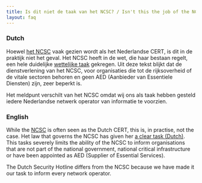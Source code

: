 ```yaml
---
title: Is dit niet de taak van het NCSC? / Isn't this the job of the NCSC?
layout: faq
---
```


### Dutch

Hoewel [het NCSC](https://www.ncsc.nl) vaak gezien wordt als het Nederlandse CERT, is dit in de praktijk niet het geval. Het NCSC heeft in de wet, die haar bestaan regelt, een hele duidelijke [wettelijke taak](https://www.ncsc.nl/over-ncsc/wettelijke-taak) gekregen. Uit deze tekst blijkt dat de dienstverlening van het NCSC, voor organisaties die tot de rijksoverheid of de vitale sectoren behoren en geen AED (Aanbieder van Essentiele Diensten) zijn, zeer beperkt is.

Het meldpunt verschilt van het NCSC omdat wij ons als taak hebben gesteld iedere Nederlandse netwerk operator van informatie te voorzien.

### English

While the [NCSC](https://www.ncsc.nl) is often seen as the Dutch CERT, this is, in practise, not the case. Het law that governs the NCSC has given her [a clear task (Dutch)](https://www.ncsc.nl/over-ncsc/wettelijke-taak). This tasks severely limits the ability of the NCSC to inform organisations that are not part of the national government, national critical infrastructure or have been appointed as AED (Supplier of Essential Services).

The Dutch Security Hotline differs from the NCSC because we have made it our task to inform every network operator.

